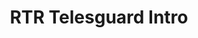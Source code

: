 ---
layout: entry
title: RTR Telesguard Intro
organization: RTR
usagedate: 2010-2017
language: rt
fulltitle: RTR Telesguard Intro (2010-2017)
watermark: SRF Info
---